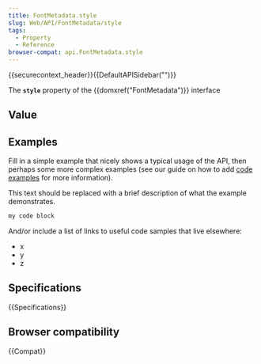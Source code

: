 ```yaml
---
title: FontMetadata.style
slug: Web/API/FontMetadata/style
tags:
  - Property
  - Reference
browser-compat: api.FontMetadata.style
---
```

{{securecontext_header}}{{DefaultAPISidebar("")}}

The **`style`** property of the {{domxref("FontMetadata")}} interface 

## Value



## Examples

Fill in a simple example that nicely shows a typical usage of the API, then perhaps some more complex examples (see our guide on how to add [code examples](/en-US/docs/MDN/Contribute/Structures/Code_examples) for more information).

This text should be replaced with a brief description of what the example demonstrates.

```js
my code block
```

And/or include a list of links to useful code samples that live elsewhere:

*   x
*   y
*   z

## Specifications

{{Specifications}}

## Browser compatibility

{{Compat}}


